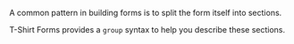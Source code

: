 A common pattern in building forms is to split the form itself into sections.

T-Shirt Forms provides a `group` syntax to help you describe these sections.
